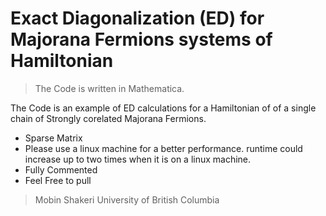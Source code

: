 # Exact Diagonalization (ED) for Majorana Fermions systems of Hamiltonian

> The Code is written in Mathematica.

The Code is an example of ED calculations for a Hamiltonian of of a single chain of Strongly corelated Majorana Fermions.

+ Sparse Matrix
+ Please use a linux machine for a better performance. runtime could increase up to two times when it is on a linux machine.
+ Fully Commented
+ Feel Free to pull


> Mobin Shakeri
> University of British Columbia

